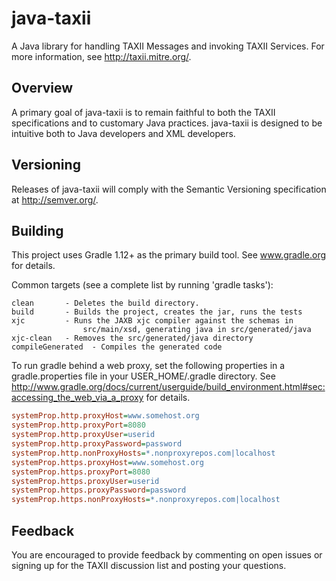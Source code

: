 # java-taxii

A Java library for handling TAXII Messages and invoking TAXII Services.
For more information, see http://taxii.mitre.org/.

## Overview

A primary goal of java-taxii is to remain faithful to both the TAXII 
specifications and to customary Java practices. java-taxii is designed to be 
intuitive both to Java developers and XML developers.

## Versioning

Releases of java-taxii will comply with the Semantic Versioning specification
at http://semver.org/.

## Building

This project uses Gradle 1.12+ as the primary build tool.  See
www.gradle.org for details.

Common targets (see a complete list by running 'gradle tasks'):

    clean       - Deletes the build directory.
    build       - Builds the project, creates the jar, runs the tests
    xjc         - Runs the JAXB xjc compiler against the schemas in 
                    src/main/xsd, generating java in src/generated/java
    xjc-clean   - Removes the src/generated/java directory
    compileGenerated  - Compiles the generated code
    
    
To run gradle behind a web proxy, set the following properties in a
gradle.properties file in your USER_HOME/.gradle directory. See
http://www.gradle.org/docs/current/userguide/build_environment.html#sec:accessing_the_web_via_a_proxy
for details.

```INI
systemProp.http.proxyHost=www.somehost.org
systemProp.http.proxyPort=8080
systemProp.http.proxyUser=userid
systemProp.http.proxyPassword=password
systemProp.http.nonProxyHosts=*.nonproxyrepos.com|localhost
systemProp.https.proxyHost=www.somehost.org
systemProp.https.proxyPort=8080
systemProp.https.proxyUser=userid
systemProp.https.proxyPassword=password
systemProp.https.nonProxyHosts=*.nonproxyrepos.com|localhost
```


## Feedback

You are encouraged to provide feedback by commenting on open issues or 
signing up for the TAXII discussion list and posting your questions.